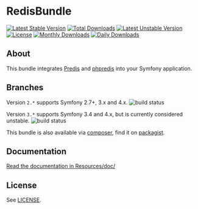 # RedisBundle #
[![Latest Stable Version](https://poser.pugx.org/snc/redis-bundle/v/stable)](https://packagist.org/packages/snc/redis-bundle)
[![Total Downloads](https://poser.pugx.org/snc/redis-bundle/downloads)](https://packagist.org/packages/snc/redis-bundle)
[![Latest Unstable Version](https://poser.pugx.org/snc/redis-bundle/v/unstable)](https://packagist.org/packages/snc/redis-bundle)
[![License](https://poser.pugx.org/snc/redis-bundle/license)](https://packagist.org/packages/snc/redis-bundle)
[![Monthly Downloads](https://poser.pugx.org/snc/redis-bundle/d/monthly)](https://packagist.org/packages/snc/redis-bundle)
[![Daily Downloads](https://poser.pugx.org/snc/redis-bundle/d/daily)](https://packagist.org/packages/snc/redis-bundle)

## About ##

This bundle integrates [Predis](https://github.com/nrk/predis) and [phpredis](https://github.com/nicolasff/phpredis) into your Symfony application.

## Branches ##

Version `2.*` supports Symfony 2.7+, 3.x and 4.x. ![build status](https://travis-ci.org/snc/SncRedisBundle.svg?branch=2.1)

Version `3.*` supports Symfony 3.4 and 4.x, but is currently considered unstable. ![build status](https://travis-ci.org/snc/SncRedisBundle.svg?branch=master)

This bundle is also available via [composer](https://github.com/composer/composer), find it on [packagist](https://packagist.org/packages/snc/redis-bundle).

## Documentation ##

[Read the documentation in Resources/doc/](Resources/doc/index.md)

## License ##

See [LICENSE](LICENSE).
